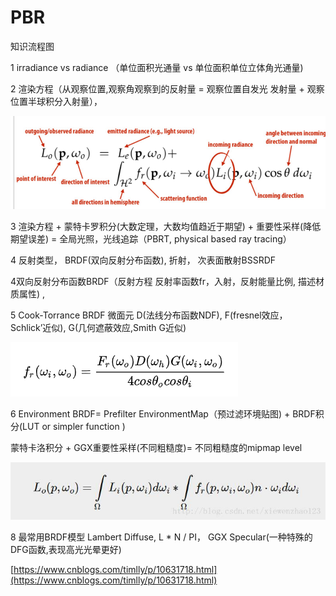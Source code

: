# PBR

知识流程图

1 irradiance vs radiance （单位面积光通量 vs 单位面积单位立体角光通量\)

2 渲染方程（从观察位置,观察角观察到的反射量 =  观察位置自发光 发射量 + 观察位置半球积分入射量），

![](../../.gitbook/assets/image%20%28205%29.png)

3  渲染方程 + 蒙特卡罗积分\(大数定理，大数均值趋近于期望\) + 重要性采样\(降低期望误差\) =  全局光照，光线追踪（PBRT, physical based ray tracing）

4 反射类型， BRDF\(双向反射分布函数\), 折射， 次表面散射BSSRDF

4双向反射分布函数BRDF（反射方程 反射率函数fr，入射，反射能量比例, 描述材质属性\) ,

5 Cook-Torrance BRDF 微面元 D\(法线分布函数NDF\), F\(fresnel效应，Schlick’近似\), G\(几何遮蔽效应,Smith G近似\)

![](../../.gitbook/assets/image%20%28200%29.png)

6 Environment BRDF= Prefilter EnvironmentMap（预过滤环境贴图\) + BRDF积分\(LUT or simpler function \)

蒙特卡洛积分 + GGX重要性采样\(不同粗糙度\)= 不同粗糙度的mipmap level

![&#x524D;&#x534A;&#x90E8;&#x5206;Prefilter EnvironmentMap,&#x540E;&#x534A;&#x90E8;&#x5206;BRDF&#x79EF;&#x5206;&#x8D34;&#x56FE;\(LUT\)](../../.gitbook/assets/image%20%28204%29.png)

8 最常用BRDF模型 Lambert Diffuse,  L \* N / PI， GGX Specular\(一种特殊的DFG函数,表现高光光晕更好\)

[https://www.cnblogs.com/timlly/p/10631718.html](https://www.cnblogs.com/timlly/p/10631718.html)



